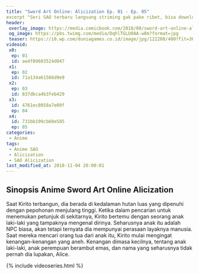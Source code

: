 ```yaml
---
title: "Sword Art Online: Alicization Ep. 01 - Ep. 05"
excerpt "Seri SAO terbaru langsung striming gak pake ribet, bisa download juga"
header:
 overlay_image: https://media.comicbook.com/2018/08/sword-art-online-alicization-1129100-640x320.jpeg
 og_image: https://pbs.twimg.com/media/DqhlTGLU0AA-w8m?format=jpg
 teaser: https://i0.wp.com/duniagames.co.id/image/jpg/122208/480?fit=360
videoid:
 x0:
  ep: 01
  id: ae4f89603524d047
 x1:
  ep: 02
  id: 71a134a61566d9e9
 x2:
  ep: 03
  id: 837dbca4b3feb429
 x3:
  id: 4761ec8058a7e09f
  ep: 04
 x4:
  id: 731bb199cb60e585
  ep: 05
categories:
 - Anime
tags:
 - Anime SAO
 - Alicization
 - SAO Alicization
last_modified_at: 2018-11-04 20:00:01
---
```


## Sinopsis Anime Sword Art Online Alicization

Saat Kirito terbangun, dia berada di kedalaman hutan luas yang dipenuhi dengan pepohonan menjulang tinggi. Ketika dalam pencarian untuk menemukan petunjuk di sekitarnya, Kirito bertemu dengan seorang anak laki-laki yang tampaknya mengenal dirinya. Seharusnya anak itu adalah NPC biasa, akan tetapi ternyata dia mempunyai perasaan layaknya manusia. Saat mereka mencari orang tua dari anak itu, Kirito mulai mengingat kenangan-kenangan yang aneh. Kenangan dimasa kecilnya, tentang anak laki-laki, anak perempuan berambut emas, dan nama yang seharusnya tidak pernah dia lupakan, Alice.

{% include videoseries.html %}
